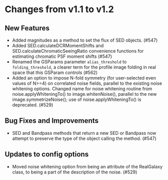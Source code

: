 Changes from v1.1 to v1.2
=========================

New Features
------------

- Added magnitudes as a method to set the flux of SED objects. (#547)
- Added SED.calculateDCRMomentShifts and SED.calculateChromaticSeeingRatio convenience functions
  for estimating chromatic PSF moment shifts (#547)
- Renamed the GSParams parameter `alias_threshold` to `folding_threshold`, a clearer term for the
  profile image folding in real space that this GSParam controls (#562)
- Added an option to impose N-fold symmetry (for user-selected even values of
  N>=4) on correlated noise fields, parallel to the existing noise whitening
  options. Changed name for noise whitening routine from noise.applyWhiteningTo() to
  image.whitenNoise(), parallel to the new image.symmetrizeNoise(); use of 
  noise.applyWhiteningTo() is deprecated. (#529)

Bug Fixes and Improvements
--------------------------

- SED and Bandpass methods that return a new SED or Bandpass now attempt to preserve the type of
  the object calling the method. (#547)

Updates to config options
-------------------------

- Moved noise whitening option from being an attribute of the RealGalaxy class,
  to being a part of the description of the noise. (#529)

